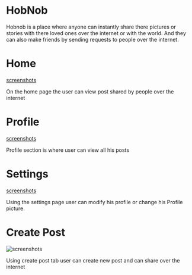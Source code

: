 # HobNob

Hobnob is a place where anyone can instantly share there pictures or stories with there loved ones over the internet or with the world.
And they can also make friends by sending requests to people over the internet.

# Home

[screenshots](/Home.png)

On the home page the user can view post shared by people over the internet

# Profile

[screenshots](/Profile.png)

Profile section is where user can view all his posts

# Settings

[screenshots](/settings.png)

Using the settings page user can modify his profile or change his Profile picture.

# Create Post

![screenshots](/createpost.png)

Using create post tab user can create new post and can share over the internet
